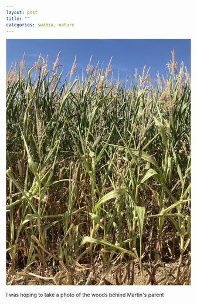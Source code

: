 ```yaml
---
layout: post
title: ""
categories: swabia, nature
---
```

<img src="/images/2022-08-14.jpg" alt="corn" class="center">

I was hoping to take a photo of the woods behind Martin's parent